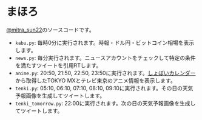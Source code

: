 まほろ
=========

[@mitra_sun22](https://twitter.com/mitra_sun22)のソースコードです。

- `kabu.py`: 毎時0分に実行されます。時報・ドル円・ビットコイン相場を表示します。
- `news.py`: 毎分実行されます。ニュースアカウントをチェックして特定の条件を満たすツイートを引用RTします。
- `anime.py`: 20:50, 21:50, 22:50, 23:50に実行されます。[しょぼいカレンダー](http://cal.syoboi.jp/)から取得したTOKYO MXとテレビ東京のアニメ情報を表示します。
- `tenki.py`: 05:10, 06:10, 07:10, 08:10, 09:10に実行されます。その日の天気予報画像を生成してツイートします。
- `tenki_tomorrow.py`: 22:00に実行されます。次の日の天気予報画像を生成してツイートします。
